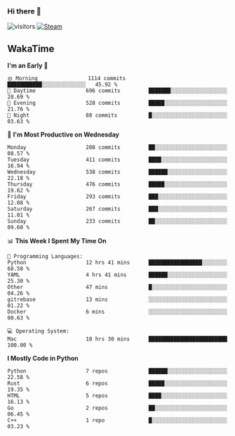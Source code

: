 ### Hi there 👋

![visitors](https://visitor-badge.glitch.me/badge?page_id=zhourunlai)
[![Steam](https://img.shields.io/badge/dynamic/json?url=https%3A%2F%2Fapi.swo.moe%2Fstats%2Fsteamgames%2F76561198285156854&query=count&color=0b1a37&label=Steam&labelColor=134375&logo=steam&suffix=+games&cacheSeconds=3600)](http://steamcommunity.com/profiles/76561198285156854)

## WakaTime
<!--START_SECTION:waka-->
**I'm an Early 🐤** 

```text
🌞 Morning                1114 commits        ███████████░░░░░░░░░░░░░░   45.92 % 
🌆 Daytime                696 commits         ███████░░░░░░░░░░░░░░░░░░   28.69 % 
🌃 Evening                528 commits         █████░░░░░░░░░░░░░░░░░░░░   21.76 % 
🌙 Night                  88 commits          █░░░░░░░░░░░░░░░░░░░░░░░░   03.63 % 
```
📅 **I'm Most Productive on Wednesday** 

```text
Monday                   208 commits         ██░░░░░░░░░░░░░░░░░░░░░░░   08.57 % 
Tuesday                  411 commits         ████░░░░░░░░░░░░░░░░░░░░░   16.94 % 
Wednesday                538 commits         ██████░░░░░░░░░░░░░░░░░░░   22.18 % 
Thursday                 476 commits         █████░░░░░░░░░░░░░░░░░░░░   19.62 % 
Friday                   293 commits         ███░░░░░░░░░░░░░░░░░░░░░░   12.08 % 
Saturday                 267 commits         ███░░░░░░░░░░░░░░░░░░░░░░   11.01 % 
Sunday                   233 commits         ██░░░░░░░░░░░░░░░░░░░░░░░   09.60 % 
```


📊 **This Week I Spent My Time On** 

```text
💬 Programming Languages: 
Python                   12 hrs 41 mins      █████████████████░░░░░░░░   68.58 % 
YAML                     4 hrs 41 mins       ██████░░░░░░░░░░░░░░░░░░░   25.30 % 
Other                    47 mins             █░░░░░░░░░░░░░░░░░░░░░░░░   04.26 % 
gitrebase                13 mins             ░░░░░░░░░░░░░░░░░░░░░░░░░   01.22 % 
Docker                   6 mins              ░░░░░░░░░░░░░░░░░░░░░░░░░   00.63 % 

💻 Operating System: 
Mac                      18 hrs 30 mins      █████████████████████████   100.00 % 
```

**I Mostly Code in Python** 

```text
Python                   7 repos             ██████░░░░░░░░░░░░░░░░░░░   22.58 % 
Rust                     6 repos             █████░░░░░░░░░░░░░░░░░░░░   19.35 % 
HTML                     5 repos             ████░░░░░░░░░░░░░░░░░░░░░   16.13 % 
Go                       2 repos             ██░░░░░░░░░░░░░░░░░░░░░░░   06.45 % 
C++                      1 repo              █░░░░░░░░░░░░░░░░░░░░░░░░   03.23 % 
```




<!--END_SECTION:waka-->
